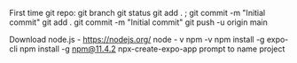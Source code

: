 First time git repo:
git branch
git status
git add . ; git commit -m "Initial commit"
git add .
git commit -m "Initial commit"
git push -u origin main


Download node.js - https://nodejs.org/
node - v
npm -v
npm install -g expo-cli
npm install -g npm@11.4.2
npx-create-expo-app
prompt to name project
